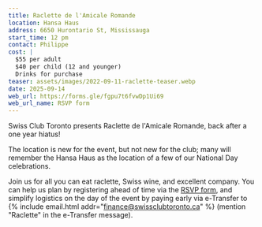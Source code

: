 ```yaml
---
title: Raclette de l'Amicale Romande
location: Hansa Haus
address: 6650 Hurontario St, Mississauga
start_time: 12 pm
contact: Philippe
cost: |
  $55 per adult
  $40 per child (12 and younger)
  Drinks for purchase
teaser: assets/images/2022-09-11-raclette-teaser.webp
date: 2025-09-14
web_url: https://forms.gle/fgpu7t6fvwDp1Ui69
web_url_name: RSVP form
---
```


Swiss Club Toronto presents Raclette de l'Amicale Romande, back after a one
year hiatus!

The location is new for the event, but not new for the club; many will remember
the Hansa Haus as the location of a few of our National Day celebrations.

Join us for all you can eat raclette, Swiss wine, and excellent company. You
can help us plan by registering ahead of time via the [RSVP form][rsvp], and
simplify logistics on the day of the event by paying early via e-Transfer to {%
include email.html addr="finance@swissclubtoronto.ca" %} (mention "Raclette" in
the e-Transfer message).

[rsvp]: <{{ page.web_url }}>

